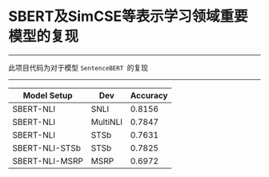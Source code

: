 # SBERT及SimCSE等表示学习领域重要模型的复现
***
此项目代码为对于模型 ```SentenceBERT ```的复现
***
| Model Setup | Dev | Accuracy |
| ----------- | ----| ---------|
| SBERT-NLI   | SNLI| 0.8156   |
| SBERT-NLI   | MultiNLI| 0.7847 |
| SBERT-NLI   | STSb | 0.7631 |
| SBERT-NLI-STSb | STSb | 0.7825 |
| SBERT-NLI-MSRP | MSRP | 0.6972 |
